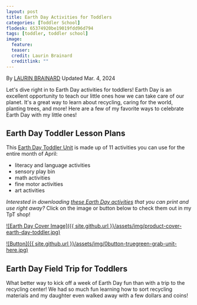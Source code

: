 ```yaml
---
layout: post
title: Earth Day Activities for Toddlers
categories: [Toddler School]
flodesk: 65374920be19019fdd96d794
tags: [toddler, toddler school]
image:
  feature: 
  teaser: 
  credit: Laurin Brainard
  creditlink: ""
---
```

By [LAURIN BRAINARD](https://theprimarybrain.com/menu/about/) Updated Mar. 4, 2024

Let's dive right in to Earth Day activities for toddlers! Earth Day is an excellent opportunity to teach our little ones how we can take care of our planet. It's a great way to learn about recycling, caring for the world, planting trees, and more! Here are a few of my favorite ways to celebrate Earth Day with my little ones!

## Earth Day Toddler Lesson Plans
This [Earth Day Toddler Unit](https://www.teacherspayteachers.com/Product/Earth-Day-Theme-Toddler-Activities-Lesson-Plans-Preschool-Curriculum-11100012?utm_source=PB%20Blog&utm_campaign=Earth%20Day%20Toddler%20Activities) is made up of 11 activities you can use for the entire month of April:
- literacy and language activities
- sensory play bin 
- math activities
- fine motor activities
- art activities

_Interested in downloading [these Earth Day activities](https://www.teacherspayteachers.com/Product/Earth-Day-Theme-Toddler-Activities-Lesson-Plans-Preschool-Curriculum-11100012?utm_source=PB%20Blog&utm_campaign=Earth%20Day%20Toddler%20Activities) that you can print and use right away?_ Click on the image or button below to check them out in my TpT shop! 

[![Earth Day Cover Image]({{ site.github.url }}/assets/img/product-cover-earth-day-toddler.jpg)](https://www.teacherspayteachers.com/Product/Earth-Day-Theme-Toddler-Activities-Lesson-Plans-Preschool-Curriculum-11100012?utm_source=PB%20Blog&utm_campaign=Earth%20Day%20Toddler%20Activities)

[![Button]({{ site.github.url }}/assets/img/0button-truegreen-grab-unit-here.jpg)](https://www.teacherspayteachers.com/Product/Earth-Day-Theme-Toddler-Activities-Lesson-Plans-Preschool-Curriculum-11100012?utm_source=PB%20Blog&utm_campaign=Earth%20Day%20Toddler%20Activities)

## Earth Day Field Trip for Toddlers

What better way to kick off a week of Earth Day fun than with a trip to the recycling center! We had so much fun learning how to sort recycling materials and my daughter even walked away with a few dollars and coins! 

